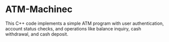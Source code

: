 # ATM-Machinec
This C++ code implements a simple ATM program with user authentication, account status checks, and operations like balance inquiry, cash withdrawal, and cash deposit.

